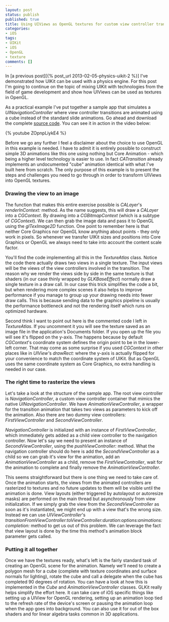```yaml
---
layout: post
status: publish
published: true
title: Using UIViews as OpenGL textures for custom view controller transitions
categories:
- iOS
tags:
- UIKit
- iOS
- OpenGL
- texture
comments: []
---
```

In [a previous post][{% post_url 2013-02-05-physics-uikit-2 %}] I've demonstrated how UIKit can be used with a physics engine. For this post I'm going to continue on the topic of mixing UIKit with technologies from the field of game development and show how UIViews can be used as textures in OpenGL.

As a practical example I've put together a sample app that simulates a <em>UINavigationController</em> where view controller transitions are animated using a cube instead of the standard slide animations. Go ahead and download the complete <a title="source code" href="https://github.com/MihaiDamian/Cube-transition-example" target="_blank">source code</a>. You can see it in action in the video below:

{% youtube ZOpnpLiykE4 %}

Before we go any further I feel a disclaimer about the choice to use OpenGL in this example is needed. I have to admit it is entirely possible to construct simple 3D animations like this one using nothing but Core Animation - which being a higher level technology is easier to use. In fact <em>CATransition</em> already implements an undocumented "cube" animation identical with what I've built here from scratch. The only purpose of this example is to present the steps and challenges you need to go through in order to transform UIViews into OpenGL textures.
<h3>Drawing the view to an image</h3>
The function that makes this entire exercise possible is <em>CALayer</em>'s <em>renderInContext:</em> method. As the name suggests, this will draw a <em>CALayer</em> into a <em>CGContext</em>. By drawing into a <em>CGBitmapContext</em> (which is a subtype of <em>CGContext</em>). We can then grab the image data and pass it to OpenGL using the <em>glTexImage2D</em> function. One point to remember here is that neither Core Graphics nor OpenGL know anything about points - they only work in pixels. So whenever we transfer UIKit sizes and positions into Core Graphics or OpenGL we always need to take into account the content scale factor.

You'll find the code implementing all this in the <em>TextureAtlas</em> class. Notice the code there actually draws two views in a single texture. The input views will be the views of the view controllers involved in the transition. The reason why we render the views side by side in the same texture is that shaders (in our case thinly wrapped by <em>GLKBaseEffect</em>) normally draw a single texture in a draw call. In our case this trick simplifies the code a bit, but when rendering more complex scenes it also helps to improve performance if you manage to group up your drawing needs into fewer draw calls. This is because sending data to the graphics pipeline is usually the performance bottleneck and not the rendering itself which runs on optimized hardware.

Second think I want to point out here is the commented code I left in <em>TextureAtlas</em>. If you uncomment it you will see the texture saved as an image file in the application's Documents folder. If you open up the file you will see it's flipped on the y-axis. The happens because by default <em>CGContext</em>'s coordinate system defines the origin point to be in the lower-left corner. That may come as some surprise if you used <em>CGContext</em> in other places like in <em>UIView'</em>s <em>drawRect:</em> where the y-axis is actually flipped for your convenience to match the coordinate system of UIKit. But as OpenGL uses the same coordinate system as Core Graphics, no extra handling is needed in our case.
<h3>The right time to rasterize the views</h3>
Let's take a look at the structure of the sample app. The root view controller is <em>NavigationController</em>, a custom view controller container that mimics the native <em>UINavigationController</em>. We have <em>AnimationViewController</em>, a wrapper for the transition animation that takes two views as parameters to kick off the animation. Also there are two dummy view controllers: <em>FirstViewController</em> and <em>SecondViewController</em>.

<em>NavigationController</em> is initialized with an instance of <em>FirstViewController</em>, which immediately gets added as a child view controller to the navigation controller. Now let's say we need to present an instance of <em>SecondViewController</em>, using the <em>pushViewController:</em> method. What the navigation controller should do here is add the <em>SecondViewController</em> as a child so we can grab it's view for the animation, add an <em>AnimationViewController</em> as a child, remove the <em>FirstViewController</em>, wait for the animation to complete and finally remove the <em>AnimationViewController</em>.

This seems straightforward but there is one thing we need to take care of. Once the animation starts, the views from the animated controllers are rasterized to textures and no future updates to them will be visible until the animation is done. View layouts (either triggered by autolayout or autoresize masks) are performed on the main thread but asynchronously from view initialization. If we simply grab the view from the <em>SecondViewController</em> as soon as it's instantiated, we might end up with a view that's the wrong size. Instead we can use <em>UIViewController</em>'s <em>transitionFromViewController:toViewController:duration:options:animations:completion:</em> method to get us out of this problem. We can leverage the fact that view layout is done by the time this method's animation block parameter gets called.
<h3>Putting it all together</h3>
Once we have the textures ready, what's left is the fairly standard task of creating an OpenGL scene for the animation. Namely we'll need to create a polygon mesh for a cube (complete with texture coordinates and surface normals for lighting), rotate the cube and call a delegate when the cube has completed 90 degrees of rotation. You can have a look at how this is implemented in the <em>Cube</em> and <em>AnimationViewController</em> classes. GLKit really helps simplify the effort here. It can take care of iOS specific things like setting up a UIView for OpenGL rendering, setting up an animation loop tied to the refresh rate of the device's screen or pausing the animation loop when the app goes into background. You can also use it for out of the box shaders and for linear algebra tasks common in 3D applications.
